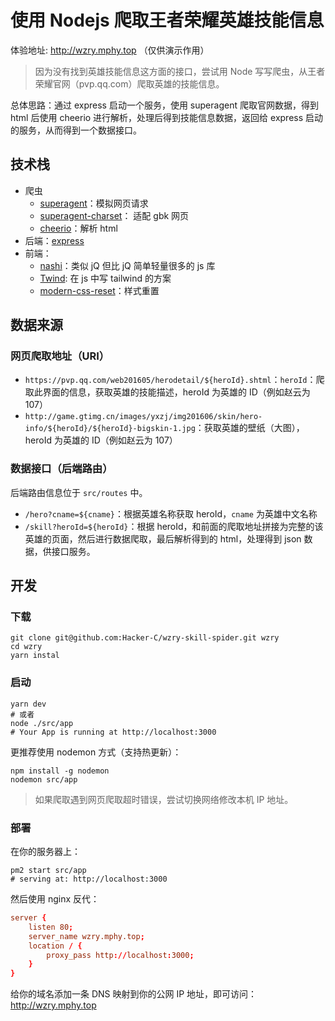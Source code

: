 # 使用 Nodejs 爬取王者荣耀英雄技能信息

体验地址: http://wzry.mphy.top （仅供演示作用）

> 因为没有找到英雄技能信息这方面的接口，尝试用 Node 写写爬虫，从王者荣耀官网（pvp.qq.com）爬取英雄的技能信息。

总体思路：通过 express 启动一个服务，使用 superagent 爬取官网数据，得到 html 后使用 cheerio 进行解析，处理后得到技能信息数据，返回给 express 启动的服务，从而得到一个数据接口。

## 技术栈

- 爬虫
  - [superagent](https://www.npmjs.com/package/superagent)：模拟网页请求
  - [superagent-charset](https://www.npmjs.com/package/superagent-charset)： 适配 gbk 网页
  - [cheerio](https://cheerio.js.org/)：解析 html
- 后端：[express](http://expressjs.com)
- 前端：
  - [nashi](https://nashi.js.org)：类似 jQ 但比 jQ 简单轻量很多的 js 库
  - [Twind](https://twind.dev/): 在 js 中写 tailwind 的方案
  - [modern-css-reset](https://github.com/Andy-set-studio/modern-css-reset)：样式重置

## 数据来源

### 网页爬取地址（URI）

- `https://pvp.qq.com/web201605/herodetail/${heroId}.shtml`：`heroId`：爬取此界面的信息，获取英雄的技能描述，heroId 为英雄的 ID（例如赵云为 107）
- `http://game.gtimg.cn/images/yxzj/img201606/skin/hero-info/${heroId}/${heroId}-bigskin-1.jpg`：获取英雄的壁纸（大图），heroId 为英雄的 ID（例如赵云为 107）

### 数据接口（后端路由）

后端路由信息位于 `src/routes` 中。

- `/hero?cname=${cname}`：根据英雄名称获取 heroId，`cname` 为英雄中文名称
- `/skill?heroId=${heroId}`：根据 heroId，和前面的爬取地址拼接为完整的该英雄的页面，然后进行数据爬取，最后解析得到的 html，处理得到 json 数据，供接口服务。

## 开发

### 下载

```
git clone git@github.com:Hacker-C/wzry-skill-spider.git wzry
cd wzry
yarn instal
```

### 启动

```
yarn dev
# 或者
node ./src/app
# Your App is running at http://localhost:3000
```

更推荐使用 nodemon 方式（支持热更新）：
```
npm install -g nodemon
nodemon src/app
```

> 如果爬取遇到网页爬取超时错误，尝试切换网络修改本机 IP 地址。

### 部署

在你的服务器上：

```
pm2 start src/app
# serving at: http://localhost:3000
```

然后使用 nginx 反代：
```conf
server {
    listen 80;
    server_name wzry.mphy.top;
    location / {
        proxy_pass http://localhost:3000;
    }
}
```

给你的域名添加一条 DNS 映射到你的公网 IP 地址，即可访问：http://wzry.mphy.top